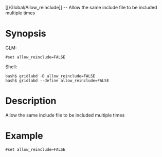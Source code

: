 [[/Global/Allow_reinclude]] -- Allow the same include file to be included multiple times

# Synopsis
GLM:
~~~
#set allow_reinclude=FALSE
~~~
Shell:
~~~
bash$ gridlabd -D allow_reinclude=FALSE
bash$ gridlabd --define allow_reinclude=FALSE
~~~

# Description

Allow the same include file to be included multiple times

# Example

~~~
#set allow_reinclude=FALSE
~~~
